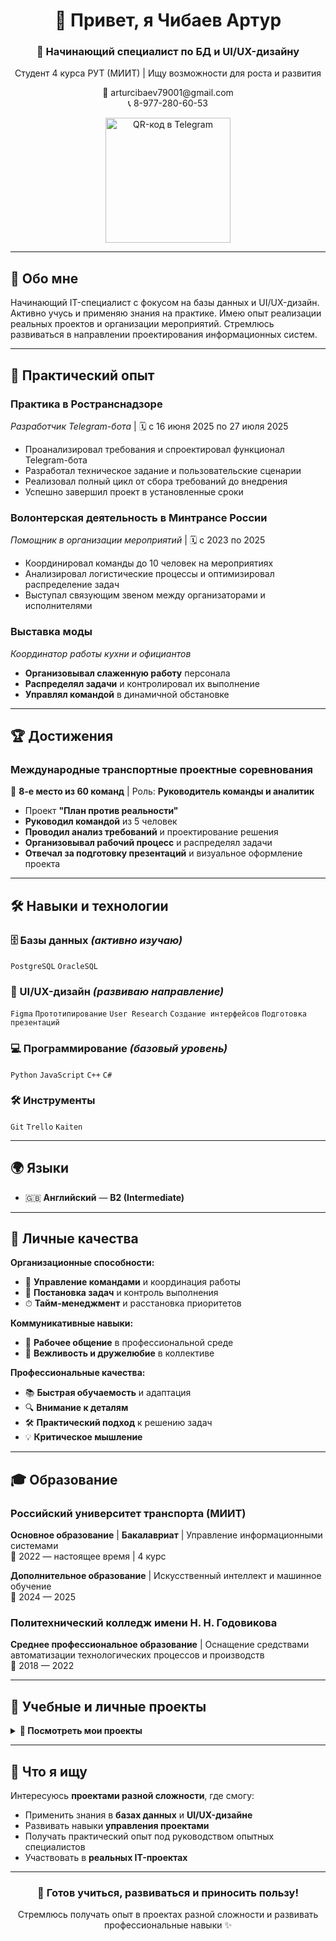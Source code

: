 <h1 align="center">👋 Привет, я Чибаев Артур</h1>
<h3 align="center">🚀 Начинающий специалист по БД и UI/UX-дизайну</h3>

<p align="center">
  Студент 4 курса РУТ (МИИТ) | Ищу возможности для роста и развития
</p>

<p align="center">
  📧 arturcibaev79001@gmail.com<br>
  📞 8-977-280-60-53
</p>

<p align="center">
  <img src="https://github.com/user-attachments/assets/a62ad26c-be45-48e2-bb55-316e313eda1e" width="200" alt="QR-код в Telegram">
</p>

---

## 🎯 Обо мне

Начинающий IT-специалист с фокусом на базы данных и UI/UX-дизайн. Активно учусь и применяю знания на практике. Имею опыт реализации реальных проектов и организации мероприятий. Стремлюсь развиваться в направлении проектирования информационных систем.

---

## 💼 Практический опыт

### **Практика в Ространснадзоре**
*Разработчик Telegram-бота* | 🗓 с 16 июня 2025 по 27 июля 2025
- Проанализировал требования и спроектировал функционал Telegram-бота
- Разработал техническое задание и пользовательские сценарии
- Реализовал полный цикл от сбора требований до внедрения
- Успешно завершил проект в установленные сроки

### **Волонтерская деятельность в Минтрансе России**
*Помощник в организации мероприятий* | 🗓 с 2023 по 2025
- Координировал команды до 10 человек на мероприятиях
- Анализировал логистические процессы и оптимизировал распределение задач
- Выступал связующим звеном между организаторами и исполнителями

### **Выставка моды** 
*Координатор работы кухни и официантов*
- **Организовывал слаженную работу** персонала
- **Распределял задачи** и контролировал их выполнение
- **Управлял командой** в динамичной обстановке

---

## 🏆 Достижения

### **Международные транспортные проектные соревнования**
🥈 **8-е место из 60 команд** | Роль: **Руководитель команды и аналитик**
- Проект **"План против реальности"**
- **Руководил командой** из 5 человек
- **Проводил анализ требований** и проектирование решения
- **Организовывал рабочий процесс** и распределял задачи
- **Отвечал за подготовку презентаций** и визуальное оформление проекта

---

## 🛠 Навыки и технологии

### **🗄 Базы данных** *(активно изучаю)*
`PostgreSQL` `OracleSQL`

### **🎨 UI/UX-дизайн** *(развиваю направление)*
`Figma` `Прототипирование` `User Research` `Создание интерфейсов` `Подготовка презентаций`

### **💻 Программирование** *(базовый уровень)*
`Python` `JavaScript` `C++` `C#`

### **🛠 Инструменты**
`Git` `Trello` `Kaiten`

---

## 🌍 Языки
- 🇬🇧 **Английский** — **B2 (Intermediate)**

---

## 💫 Личные качества

**Организационные способности:**
- 👥 **Управление командами** и координация работы
- 🎯 **Постановка задач** и контроль выполнения
- ⏱ **Тайм-менеджмент** и расстановка приоритетов

**Коммуникативные навыки:**
- 💬 **Рабочее общение** в профессиональной среде
- 🤝 **Вежливость и дружелюбие** в коллективе

**Профессиональные качества:**
- 📚 **Быстрая обучаемость** и адаптация
- 🔍 **Внимание к деталям** 
- 🛠 **Практический подход** к решению задач
- 💡 **Критическое мышление**

---

## 🎓 Образование

### **Российский университет транспорта (МИИТ)**
**Основное образование** | **Бакалавриат** | Управление информационными системами  
📅 2022 — настоящее время | 4 курс

**Дополнительное образование** | Искусственный интеллект и машинное обучение  
📅 2024 — 2025


### **Политехнический колледж имени Н. Н. Годовикова**
**Среднее профессиональное образование** | Оснащение средствами автоматизации технологических процессов и производств  
📅 2018 — 2022

---

## 📂 Учебные и личные проекты

<details>
  <summary><b>🚀 Посмотреть мои проекты</b></summary>

 ### **🤖 Telegram-бот для Ространснадзора**
  *Полнофункциональный информационный бот для проектной деятельности федеральной службы*
  - **📊 Проанализировал требования** и спроектировал функционал Telegram-бота
  - **📝 Разработал техническое задание** и пользовательские сценарии
  - **🔄 Реализовал полный цикл** от сбора требований до внедрения
  - **🎯 Ключевой функционал:**
    - Информация о госпрограммах и ведомственных проектах
    - Внутренние проекты Ространснадзора
    - Функциональная структура проектной деятельности
    - Методические указания и правовые акты
    - Навигация по документации и ресурсам
  - **📄 [Документация проекта](Телеграм-бот%20Ространс.pdf)** - полное описание функционала и интерфейсов
  - **⏱ Срок реализации**: 1.5 месяца | **Статус**: Успешно внедрен ✅

  ### **🗄 База данных: "Транспортная система"**
  *Учет железнодорожных перевозок, подвижного состава и маршрутов*
  - **Цель:** Автоматизация управления железнодорожными перевозками
  - **Стек:** `PostgreSQL`, `Python`, `Tkinter`, `ERwin`, `ERDPlus`
  - **Функционал:** Учет поездов, вагонов, маршрутов, станций
  - **Особенности:** ER-моделирование, нормализация до БКНФ, GUI приложение
  - **📄 [Документация](БД%20ТС/БД%20ТС.pdf)**

  ### **🏦 База данных: "Банкоматы"**
  *Система учета банковских операций и клиентских транзакций*
  - **Цель:** Автоматизация банковских операций через банкоматы
  - **Стек:** `PostgreSQL`, `Python`, `Tkinter`, `ERwin`, `ERDPlus`
  - **Функционал:** Управление банками, клиентами, операциями, валютами
  - **Особенности:** Моделирование в нотациях Чена и IDEF1X, валютные операции
  - **📄 [Документация](https://github.com/S1ba-inu/S1ba-inu/blob/adbc39e0c95fb4f6f276279e7db64e59ca5e55af/%D0%91%D0%94%20%D0%91%D0%B0%D0%BD%D0%BA.pdf)**

  ### **📦 База данных: "Склад"**
  *Система управления складскими запасами и заказами магазинов*
  - **Цель:** Оптимизация складской логистики и управления остатками
  - **Стек:** `PostgreSQL`, `Python`, `Tkinter`, `ERwin`
  - **Функционал:** Учет товаров, обработка заказов, управление отгрузками
  - **Особенности:** IDEF1X моделирование, аналитические отчеты, GUI интерфейс
  - **📄 [Документация](https://github.com/S1ba-inu/S1ba-inu/blob/a69f178994e80c6961aaf5d08359056130bd8a21/%D0%91%D0%94%20%D0%A1%D0%BA%D0%BB%D0%B0%D0%B4.pdf)**

  ### **Дизайн-проект для студии производства видео контента**
  - **🎯 Основной функционал**: система заявок на съемку, личный кабинет клиента, портфолио работ
  - **👤 Пользовательские роли**: клиенты (артисты), администраторы студии
  - **📱 Разработанные экраны**: 
    - Главная страница с услугами и портфолио
    - Личный кабинет с историей заявок
    - Форма подачи новой заявки на клип
    - Профиль пользователя
  - **🎨 Особенности дизайна**: современный интерфейс, интуитивная навигация, адаптация под разные статусы заявок
  - **🛠 Инструменты**: Figma, User Research, Прототипирование
 - **🔗 [Смотреть проект в Figma](https://www.figma.com/design/pcqZB4V2uMrMLVTMOU0wkt/%D0%92%D0%B8%D0%B4%D0%B5%D0%BE%D0%BA%D0%BB%D0%B8%D0%BF%D1%8B?node-id=0-1&t=Y6D3oojglshbvf8i-1)**
</details>

---

## 🎯 Что я ищу

Интересуюсь **проектами разной сложности**, где смогу:
- Применить знания в **базах данных** и **UI/UX-дизайне**
- Развивать навыки **управления проектами**
- Получать практический опыт под руководством опытных специалистов
- Участвовать в **реальных IT-проектах**

---

<h3 align="center">🌱 Готов учиться, развиваться и приносить пользу!</h3>
<p align="center">
  Стремлюсь получать опыт в проектах разной сложности и развивать профессиональные навыки ✨
</p>
